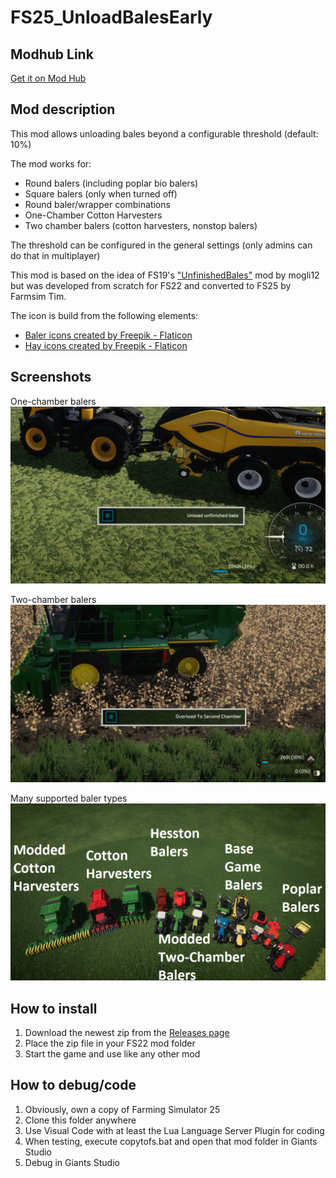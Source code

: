 # FS25_UnloadBalesEarly

## Modhub Link

[Get it on Mod Hub](https://www.farming-simulator.com/mod.php?lang=en&country=gb&mod_id=303420)

## Mod description

This mod allows unloading bales beyond a configurable threshold (default: 10%)

The mod works for:
- Round balers (including poplar bio balers)
- Square balers (only when turned off)
- Round baler/wrapper combinations
- One-Chamber Cotton Harvesters
- Two chamber balers (cotton harvesters, nonstop balers)

The threshold can be configured in the general settings (only admins can do that in multiplayer)

This mod is based on the idea of FS19's ["UnfinishedBales"](https://github.com/Mogli12/UnfinishedBales) mod by mogli12 but was developed from scratch for FS22 and converted to FS25 by Farmsim Tim.

The icon is build from the following elements:
- [Baler icons created by Freepik - Flaticon](https://www.flaticon.com/free-icons/baler)
- [Hay icons created by Freepik - Flaticon](https://www.flaticon.com/free-icons/hay)

## Screenshots

One-chamber balers
![Unload Early](screenshots/UnloadEarly.png)

Two-chamber balers
![Overload Early](screenshots/OverloadEarly.png)

Many supported baler types
![Overview of supported equipment](screenshots/Overview_Labelled.png)

## How to install

1. Download the newest zip from the [Releases page](https://github.com/Timmeey86/FS25_UnloadBalesEarly/releases)
1. Place the zip file in your FS22 mod folder
1. Start the game and use like any other mod

## How to debug/code

1. Obviously, own a copy of Farming Simulator 25
1. Clone this folder anywhere
1. Use Visual Code with at least the Lua Language Server Plugin for coding
1. When testing, execute copytofs.bat and open that mod folder in Giants Studio
1. Debug in Giants Studio
